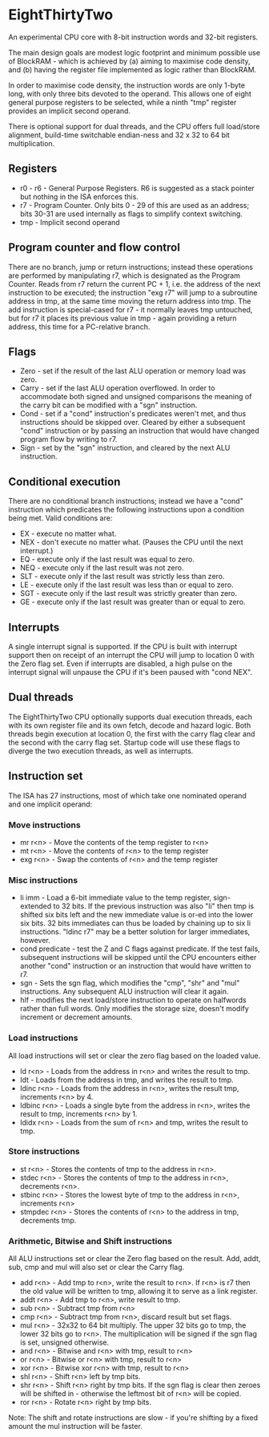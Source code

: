 # EightThirtyTwo
An experimental CPU core with 8-bit instruction words and 32-bit registers.

The main design goals are modest logic footprint and minimum possible use
of BlockRAM - which is achieved by (a) aiming to maximise code density,
and (b) having the register file implemented as logic rather than BlockRAM.

In order to maximise code density, the instruction words are only 1-byte
long, with only three bits devoted to the operand.  This allows one of
eight general purpose registers to be selected, while a ninth "tmp" register
provides an implicit second operand.

There is optional support for dual threads, and the CPU offers full
load/store alignment, build-time switchable endian-ness and 32 x 32 to
64 bit multiplication.

## Registers
* r0 - r6 - General Purpose Registers.  R6 is suggested as a stack pointer
but nothing in the ISA enforces this.
* r7 - Program Counter.  Only bits 0 - 29 of this are used as an address;
bits 30-31 are used internally as flags to simplify context switching.
* tmp - Implicit second operand

## Program counter and flow control
There are no branch, jump or return instructions; instead these operations
are performed by manipulating r7, which is designated as the Program Counter.
Reads from r7 return the current PC + 1, i.e. the address of the next
instruction to be executed; the instruction "exg r7" will jump to a 
subroutine address in tmp, at the same time moving the return address into
tmp.  The add instruction is special-cased for r7 - it normally leaves tmp
untouched, but for r7 it places its previous value in tmp - again providing
a return address, this time for a PC-relative branch.

## Flags
* Zero - set if the result of the last ALU operation or memory load was zero.
* Carry - set if the last ALU operation overflowed.  In order to accommodate
both signed and unsigned comparisons the meaning of the carry bit can be
modified with a "sgn" instruction.
* Cond - set if a "cond" instruction's predicates weren't met, and thus 
instructions should be skipped over.  Cleared by either a subsequent "cond"
instruction or by passing an instruction that would have changed program flow
by writing to r7.
* Sign - set by the "sgn" instruction, and cleared by the next ALU instruction.

## Conditional execution
There are no conditional branch instructions; instead we have a "cond"
instruction which predicates the following instructions upon a condition
being met.  Valid conditions are:
* EX - execute no matter what.
* NEX - don't execute no matter what. (Pauses the CPU until the next interrupt.)
* EQ - execute only if the last result was equal to zero.
* NEQ - execute only if the last result was not zero.
* SLT - execute only if the last result was strictly less than zero.
* LE - execute only if the last result was less than or equal to zero.
* SGT - execute only if the last result was strictly greater than zero.
* GE - execute only if the last result was greater than or equal to zero.

## Interrupts
A single interrupt signal is supported.  If the CPU is built with interrupt
support then on receipt of an interrupt the CPU will jump to location 0
with the Zero flag set.  Even if interrupts are disabled, a high pulse on
the interrupt signal will unpause the CPU if it's been paused with "cond NEX".

## Dual threads
The EightThirtyTwo CPU optionally supports dual execution threads, each with
its own register file and its own fetch, decode and hazard logic.
Both threads begin execution at location 0, the first with the carry flag
clear and the second with the carry flag set. Startup code will use these
flags to diverge the two execution threads, as well as interrupts.

## Instruction set
The ISA has 27 instructions, most of which take one nominated operand and
one implicit operand:

### Move instructions
* mr r&lt;n&gt;  -  Move the contents of the temp register to r&lt;n&gt;
* mt r&lt;n&gt;  -  Move the contents of r&lt;n&gt; to the temp register
* exg r&lt;n&gt;  -  Swap the contents of r&lt;n&gt; and the temp register

### Misc instructions
* li imm  -  Load a 6-bit immediate value to the temp register,
sign-extended to 32 bits.  If the previous instruction was also "li" then
tmp is shifted six bits left and the new immediate value is or-ed into the
lower six bits.  32 bits immediates can thus be loaded by chaining up to six
li instructions.  "ldinc r7" may be a better solution for larger immediates,
however.
* cond predicate  -  test the Z and C flags against predicate.  If the
test fails, subsequent instructions will be skipped until the CPU encounters
either another "cond" instruction or an instruction that would
have written to r7.
* sgn  -  Sets the sgn flag, which modifies the "cmp", "shr" and "mul"
instructions.  Any subsequent ALU instruction will clear it again.
* hlf  -  modifies the next load/store instruction to operate on halfwords
rather than full words.  Only modifies the storage size, doesn't modify
increment or decrement amounts.

### Load instructions
All load instructions will set or clear the zero flag based on the loaded
value.
* ld r&lt;n&gt;  -  Loads from the address in r&lt;n&gt; and writes the result to tmp.
* ldt  -  Loads from the address in tmp, and writes the result to tmp.
* ldinc r&lt;n&gt;  -  Loads from the address in r&lt;n&gt;, writes the result tmp,
increments r&lt;n&gt; by 4.
* ldbinc r&lt;n&gt;  -  Loads a single byte from the address in r&lt;n&gt;,
writes the result to tmp, increments r&lt;n&gt; by 1.
* ldidx r&lt;n&gt;  -   Loads from the sum of r&lt;n&gt; and tmp, writes the result to
tmp.

### Store instructions
* st r&lt;n&gt;  -  Stores the contents of tmp to the address in r&lt;n&gt;.
* stdec r&lt;n&gt;  -  Stores the contents of tmp to the address in r&lt;n&gt;, decrements
r&lt;n&gt;.
* stbinc r&lt;n&gt;  -  Stores the lowest byte of tmp to the address in r&lt;n&gt;,
increments r&lt;n&gt;
* stmpdec r&lt;n&gt;  -  Stores the contents of r&lt;n&gt; to the address in tmp,
decrements tmp.

### Arithmetic, Bitwise and Shift instructions
All ALU instructions set or clear the Zero flag based on the result.
Add, addt, sub, cmp and mul will also set or clear the Carry flag.

* add r&lt;n&gt;  -  Add tmp to r&lt;n&gt;, write the result to r&lt;n&gt;.  If r&lt;n&gt; is r7 then
the old value will be written to tmp, allowing it to serve as a link register.
* addt r&lt;n&gt;  -  Add tmp to r&lt;n&gt;, write result to tmp.
* sub r&lt;n&gt;  -  Subtract tmp from r&lt;n&gt;
* cmp r&lt;n&gt;  -  Subtract tmp from r&lt;n&gt;, discard result but set flags.
* mul r&lt;n&gt;  -  32x32 to 64 bit multiply.  The upper 32 bits go to tmp, the
lower 32 bits go to r&lt;n&gt;.  The multiplication will be signed if the sgn flag
is set, unsigned otherwise.
* and r&lt;n&gt;  -  Bitwise and r&lt;n&gt; with tmp, result to r&lt;n&gt;
* or r&lt;n&gt;  -  Bitwise or r&lt;n&gt; with tmp, result to r&lt;n&gt;
* xor r&lt;n&gt;  -  Bitwise xor r&lt;n&gt; with tmp, result to r&lt;n&gt;
* shl r&lt;n&gt;  -  Shift r&lt;n&gt; left by tmp bits.
* shr r&lt;n&gt;  -  Shift r&lt;n&gt; right by tmp bits.  If the sgn flag is clear then
zeroes will be shifted in - otherwise the leftmost bit of r&lt;n&gt; will be copied.
* ror r&lt;n&gt;  -  Rotate r&lt;n&gt; right by tmp bits.

Note: The shift and rotate instructions are slow - if you're shifting by a
fixed amount the mul instruction will be faster.

